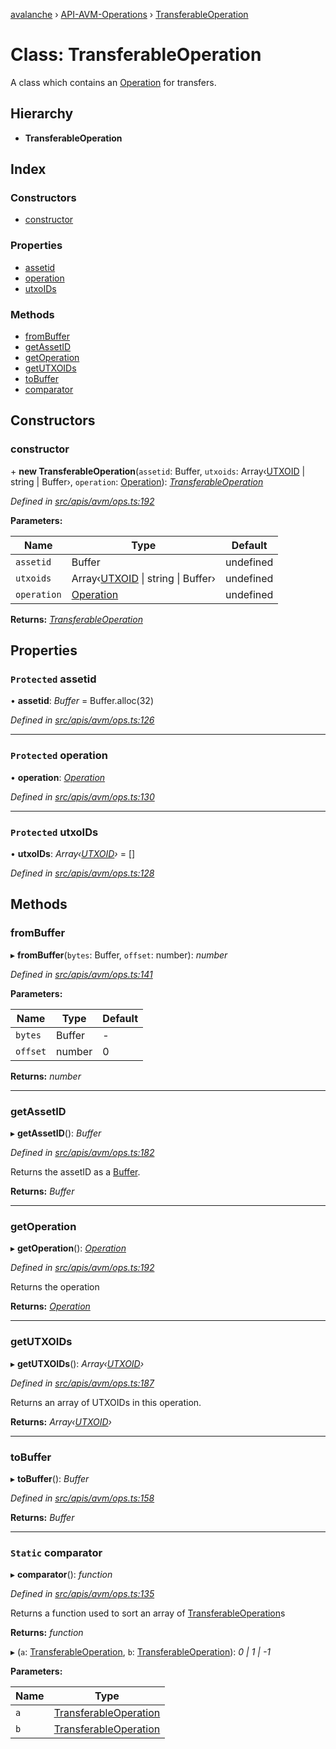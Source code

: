 [avalanche](../README.md) › [API-AVM-Operations](../modules/api_avm_operations.md) › [TransferableOperation](api_avm_operations.transferableoperation.md)

# Class: TransferableOperation

A class which contains an [Operation](api_avm_operations.operation.md) for transfers.

## Hierarchy

* **TransferableOperation**

## Index

### Constructors

* [constructor](api_avm_operations.transferableoperation.md#constructor)

### Properties

* [assetid](api_avm_operations.transferableoperation.md#protected-assetid)
* [operation](api_avm_operations.transferableoperation.md#protected-operation)
* [utxoIDs](api_avm_operations.transferableoperation.md#protected-utxoids)

### Methods

* [fromBuffer](api_avm_operations.transferableoperation.md#frombuffer)
* [getAssetID](api_avm_operations.transferableoperation.md#getassetid)
* [getOperation](api_avm_operations.transferableoperation.md#getoperation)
* [getUTXOIDs](api_avm_operations.transferableoperation.md#getutxoids)
* [toBuffer](api_avm_operations.transferableoperation.md#tobuffer)
* [comparator](api_avm_operations.transferableoperation.md#static-comparator)

## Constructors

###  constructor

\+ **new TransferableOperation**(`assetid`: Buffer, `utxoids`: Array‹[UTXOID](api_avm_operations.utxoid.md) | string | Buffer›, `operation`: [Operation](api_avm_operations.operation.md)): *[TransferableOperation](api_avm_operations.transferableoperation.md)*

*Defined in [src/apis/avm/ops.ts:192](https://github.com/ava-labs/avalanche.js/blob/a2feb77/src/apis/avm/ops.ts#L192)*

**Parameters:**

Name | Type | Default |
------ | ------ | ------ |
`assetid` | Buffer | undefined |
`utxoids` | Array‹[UTXOID](api_avm_operations.utxoid.md) &#124; string &#124; Buffer› | undefined |
`operation` | [Operation](api_avm_operations.operation.md) | undefined |

**Returns:** *[TransferableOperation](api_avm_operations.transferableoperation.md)*

## Properties

### `Protected` assetid

• **assetid**: *Buffer* = Buffer.alloc(32)

*Defined in [src/apis/avm/ops.ts:126](https://github.com/ava-labs/avalanche.js/blob/a2feb77/src/apis/avm/ops.ts#L126)*

___

### `Protected` operation

• **operation**: *[Operation](api_avm_operations.operation.md)*

*Defined in [src/apis/avm/ops.ts:130](https://github.com/ava-labs/avalanche.js/blob/a2feb77/src/apis/avm/ops.ts#L130)*

___

### `Protected` utxoIDs

• **utxoIDs**: *Array‹[UTXOID](api_avm_operations.utxoid.md)›* = []

*Defined in [src/apis/avm/ops.ts:128](https://github.com/ava-labs/avalanche.js/blob/a2feb77/src/apis/avm/ops.ts#L128)*

## Methods

###  fromBuffer

▸ **fromBuffer**(`bytes`: Buffer, `offset`: number): *number*

*Defined in [src/apis/avm/ops.ts:141](https://github.com/ava-labs/avalanche.js/blob/a2feb77/src/apis/avm/ops.ts#L141)*

**Parameters:**

Name | Type | Default |
------ | ------ | ------ |
`bytes` | Buffer | - |
`offset` | number | 0 |

**Returns:** *number*

___

###  getAssetID

▸ **getAssetID**(): *Buffer*

*Defined in [src/apis/avm/ops.ts:182](https://github.com/ava-labs/avalanche.js/blob/a2feb77/src/apis/avm/ops.ts#L182)*

Returns the assetID as a [Buffer](https://github.com/feross/buffer).

**Returns:** *Buffer*

___

###  getOperation

▸ **getOperation**(): *[Operation](api_avm_operations.operation.md)*

*Defined in [src/apis/avm/ops.ts:192](https://github.com/ava-labs/avalanche.js/blob/a2feb77/src/apis/avm/ops.ts#L192)*

Returns the operation

**Returns:** *[Operation](api_avm_operations.operation.md)*

___

###  getUTXOIDs

▸ **getUTXOIDs**(): *Array‹[UTXOID](api_avm_operations.utxoid.md)›*

*Defined in [src/apis/avm/ops.ts:187](https://github.com/ava-labs/avalanche.js/blob/a2feb77/src/apis/avm/ops.ts#L187)*

Returns an array of UTXOIDs in this operation.

**Returns:** *Array‹[UTXOID](api_avm_operations.utxoid.md)›*

___

###  toBuffer

▸ **toBuffer**(): *Buffer*

*Defined in [src/apis/avm/ops.ts:158](https://github.com/ava-labs/avalanche.js/blob/a2feb77/src/apis/avm/ops.ts#L158)*

**Returns:** *Buffer*

___

### `Static` comparator

▸ **comparator**(): *function*

*Defined in [src/apis/avm/ops.ts:135](https://github.com/ava-labs/avalanche.js/blob/a2feb77/src/apis/avm/ops.ts#L135)*

Returns a function used to sort an array of [TransferableOperation](api_avm_operations.transferableoperation.md)s

**Returns:** *function*

▸ (`a`: [TransferableOperation](api_avm_operations.transferableoperation.md), `b`: [TransferableOperation](api_avm_operations.transferableoperation.md)): *0 | 1 | -1*

**Parameters:**

Name | Type |
------ | ------ |
`a` | [TransferableOperation](api_avm_operations.transferableoperation.md) |
`b` | [TransferableOperation](api_avm_operations.transferableoperation.md) |
